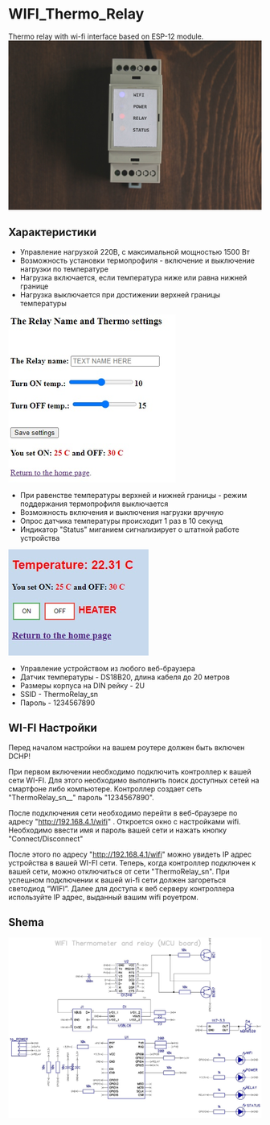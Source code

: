 # WIFI_Thermo_Relay #
Thermo relay with wi-fi interface based on ESP-12 module.
![Main pic](pics/1.JPG)

## Характеристики ##
* Управление нагрузкой 220В, с максимальной мощностью 1500 Вт
* Возможность установки термопрофиля - включение и выключение нагрузки по температуре
* Нагрузка включается, если температура ниже или равна нижней границе
* Нагрузка выключается при достижении верхней границы температуры

![Config pic](pics/Config_page.jpg)
* При равенстве температуры верхней и нижней границы - режим поддержания термопрофиля выключается
* Возможность включения и выключения нагрузки вручную
* Опрос датчика температуры происходит 1 раз в 10 секунд
* Индикатор "Status" миганием сигнализирует о штатной работе устройства

![Control pic](pics/Control_page.jpg)

* Управление устройством из любого веб-браузера
* Датчик температуры - DS18B20, длина кабеля до 20 метров
* Размеры корпуса на DIN рейку - 2U
* SSID - ThermoRelay_sn
* Пароль - 1234567890

## WI-FI Настройки ##
Перед началом настройки на вашем роутере должен быть включен DCHP!

При первом включении необходимо подключить контроллер к вашей сети WI-FI. Для этого необходимо выполнить поиск доступных сетей на смартфоне либо компьютере. Контроллер создает сеть "ThermoRelay_sn__" пароль "1234567890".

После подключения сети необходимо перейти в веб-браузере по адресу "http://192.168.4.1/wifi" . Откроется окно с настройками wifi. Необходимо ввести имя и пароль вашей сети и нажать кнопку  "Connect/Disconnect"

После этого по адресу "http://192.168.4.1/wifi" можно увидеть IP адрес устройства в вашей WI-FI сети. 
Теперь, когда контроллер подключен к вашей сети, можно отключиться от сети "ThermoRelay_sn". 
При успешном подключении к вашей wi-fi сети должен загореться светодиод “WIFI”. Далее для доступа к веб серверу контроллера используйте IP адрес, выданный вашим  wifi роуетром.

## Shema ##
![Shema pic](DipTrace/thermo_mcu.jpg)


